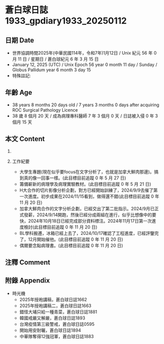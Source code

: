 [_metadata_:encoding]: - "utf-8"
[_metadata_:language]: - "zh-Hant-TW"
[_metadata_:fileformat]: - "markdown"
[_metadata_:MIME_type]: - "text/plain"
[_metadata_:markdown_version]: - "commonmark version 0.30"
[_metadata_:markdown_spec]: - "https://spec.commonmark.org/0.30/"

# 蒼白球日誌1933_gpdiary1933_20250112 #

## 日期 Date ##

* 世界協調時間2025年(中華民國114年，令和7年)1月12日 / Unix 紀元 56 年 0 月 11 日 / 星期日 / 蒼白球紀元 6 年 3 月 15 日
* January 12, 2025 (UTC) / Unix Epoch 56 year 0 month 11 day / Sunday / Globus Pallidum year 6 month 3 day 15
* 特殊註記:

## 年齡 Age ##

* 38 years 8 months 20 days old / 7 years 3 months 0 days after acquiring ROC Surgical Pathology Licence
* 38 歲 8 個月 20 天 / 成為病理專科醫師 7 年 3 個月 0 天 / 日誌被入侵 0 年 3 個月 15 天

## 本文 Content ##

1. 

2. 工作紀要

    - 大學生專題(現在似乎要focus在文字分析了，也就是加拿大鮮肉那邊)。搞到真的像一回事一樣。(此目標目前追蹤 0 年 5 月 27 日)
    - 籌備嶄新的病理學及病理實驗教材。(此目標目前追蹤 0 年 5 月 21 日)
    - H大合作的切片影像分析企劃，對方已經開始訓練了，2024/9/9去催了第一次進度。初步成果在2024/11/15看到，做得還不錯(此目標目前追蹤 0 年 11 月 20 日)
    - 加拿大鮮肉合作的文字分析企劃，已經交出了第二批指示。2024/9月已正式發薪，2024/9/14開跑，然後已經分成兩組在進行，似乎比想像中的要快，2024年10月18日已經完成部分資料標注。2024年11月17日第一次進度檢討(此目標目前追蹤 0 年 11 月 20 日)
    - BL學科搬遷，冰箱已經上去了，2024/10/17確認了工程進度，已經評鑒完了，12月開始催他。(此目標目前追蹤 0 年 11 月 20 日)
    - 偶爾要念點病理書。(此目標目前追蹤 0 年 11 月 20 日)

## 注釋 Comment ##


## 附錄 Appendix ##

* 時光機
    - 2025年授袍講稿，蒼白球日誌1662
    - 2025年授袍講稿二，蒼白球日誌1663
    - 錯怪大埔只給一種青菜，蒼白球日誌1881
    - 韓國戒嚴又解嚴，蒼白球日誌1893
    - 台灣疫情第三級警戒，蒼白球日誌0595
    - 開始用安耐曬，蒼白球日誌1894
    - 中華隊奪得12強冠軍，蒼白球日誌1883
